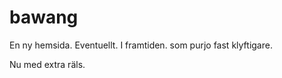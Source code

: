 bawang
======

En ny hemsida. Eventuellt. I framtiden.  som purjo fast klyftigare.

Nu med extra räls.
